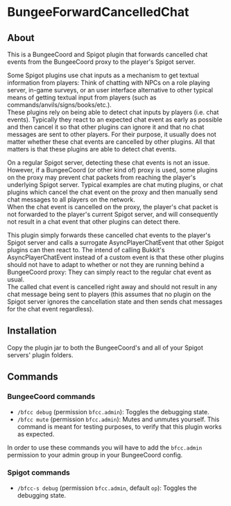 # BungeeForwardCancelledChat

## About

This is a BungeeCoord and Spigot plugin that forwards cancelled chat events from the BungeeCoord proxy to the player's Spigot server.

Some Spigot plugins use chat inputs as a mechanism to get textual information from players: Think of chatting with NPCs on a role playing server, in-game surveys, or an user interface alternative to other typical means of getting textual input from players (such as commands/anvils/signs/books/etc.).  
These plugins rely on being able to detect chat inputs by players (i.e. chat events). Typically they react to an expected chat event as early as possible and then cancel it so that other plugins can ignore it and that no chat messages are sent to other players. For their purpose, it usually does not matter whether these chat events are cancelled by other plugins. All that matters is that these plugins are able to detect chat events.

On a regular Spigot server, detecting these chat events is not an issue. However, if a BungeeCoord (or other kind of) proxy is used, some plugins on the proxy may prevent chat packets from reaching the player's underlying Spigot server. Typical examples are chat muting plugins, or chat plugins which cancel the chat event on the proxy and then manually send chat messages to all players on the network.  
When the chat event is cancelled on the proxy, the player's chat packet is not forwarded to the player's current Spigot server, and will consequently not result in a chat event that other plugins can detect there.

This plugin simply forwards these cancelled chat events to the player's Spigot server and calls a surrogate AsyncPlayerChatEvent that other Spigot plugins can then react to. The intend of calling Bukkit's AsyncPlayerChatEvent instead of a custom event is that these other plugins should not have to adapt to whether or not they are running behind a BungeeCoord proxy: They can simply react to the regular chat event as usual.  
The called chat event is cancelled right away and should not result in any chat message being sent to players (this assumes that no plugin on the Spigot server ignores the cancellation state and then sends chat messages for the chat event regardless).

## Installation

Copy the plugin jar to both the BungeeCoord's and all of your Spigot servers' plugin folders.

## Commands

### BungeeCoord commands

* `/bfcc debug` (permission `bfcc.admin`): Toggles the debugging state.
* `/bfcc mute` (permission `bfcc.admin`): Mutes and unmutes yourself. This command is meant for testing purposes, to verify that this plugin works as expected.

In order to use these commands you will have to add the `bfcc.admin` permission to your admin group in your BungeeCoord config.

### Spigot commands

* `/bfcc-s debug` (permission `bfcc.admin`, default `op`): Toggles the debugging state.
